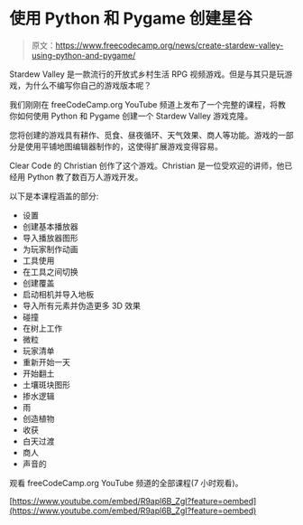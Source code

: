 # 使用 Python 和 Pygame 创建星谷

> 原文：<https://www.freecodecamp.org/news/create-stardew-valley-using-python-and-pygame/>

Stardew Valley 是一款流行的开放式乡村生活 RPG 视频游戏。但是与其只是玩游戏，为什么不编写你自己的游戏版本呢？

我们刚刚在 freeCodeCamp.org YouTube 频道上发布了一个完整的课程，将教你如何使用 Python 和 Pygame 创建一个 Stardew Valley 游戏克隆。

您将创建的游戏具有耕作、觅食、昼夜循环、天气效果、商人等功能。游戏的一部分是使用平铺地图编辑器制作的，这使得扩展游戏变得容易。

Clear Code 的 Christian 创作了这个游戏。Christian 是一位受欢迎的讲师，他已经用 Python 教了数百万人游戏开发。

以下是本课程涵盖的部分:

*   设置
*   创建基本播放器
*   导入播放器图形
*   为玩家制作动画
*   工具使用
*   在工具之间切换
*   创建覆盖
*   启动相机并导入地板
*   导入所有元素并伪造更多 3D 效果
*   碰撞
*   在树上工作
*   微粒
*   玩家清单
*   重新开始一天
*   开始翻土
*   土壤斑块图形
*   掺水逻辑
*   雨
*   创造植物
*   收获
*   白天过渡
*   商人
*   声音的

观看 freeCodeCamp.org YouTube 频道的全部课程(7 小时观看)。

[https://www.youtube.com/embed/R9apl6B_ZgI?feature=oembed](https://www.youtube.com/embed/R9apl6B_ZgI?feature=oembed)